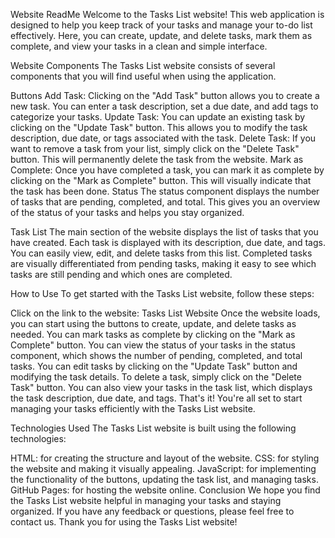 Website ReadMe
Welcome to the Tasks List website! This web application is designed to help you keep track of your tasks and manage your to-do list effectively. Here, you can create, update, and delete tasks, mark them as complete, and view your tasks in a clean and simple interface.

Website Components
The Tasks List website consists of several components that you will find useful when using the application.

Buttons
Add Task: Clicking on the "Add Task" button allows you to create a new task. You can enter a task description, set a due date, and add tags to categorize your tasks.
Update Task: You can update an existing task by clicking on the "Update Task" button. This allows you to modify the task description, due date, or tags associated with the task.
Delete Task: If you want to remove a task from your list, simply click on the "Delete Task" button. This will permanently delete the task from the website.
Mark as Complete: Once you have completed a task, you can mark it as complete by clicking on the "Mark as Complete" button. This will visually indicate that the task has been done.
Status
The status component displays the number of tasks that are pending, completed, and total. This gives you an overview of the status of your tasks and helps you stay organized.

Task List
The main section of the website displays the list of tasks that you have created. Each task is displayed with its description, due date, and tags. You can easily view, edit, and delete tasks from this list. Completed tasks are visually differentiated from pending tasks, making it easy to see which tasks are still pending and which ones are completed.

How to Use
To get started with the Tasks List website, follow these steps:

Click on the link to the website: Tasks List Website
Once the website loads, you can start using the buttons to create, update, and delete tasks as needed.
You can mark tasks as complete by clicking on the "Mark as Complete" button.
You can view the status of your tasks in the status component, which shows the number of pending, completed, and total tasks.
You can edit tasks by clicking on the "Update Task" button and modifying the task details.
To delete a task, simply click on the "Delete Task" button.
You can also view your tasks in the task list, which displays the task description, due date, and tags.
That's it! You're all set to start managing your tasks efficiently with the Tasks List website.

Technologies Used
The Tasks List website is built using the following technologies:

HTML: for creating the structure and layout of the website.
CSS: for styling the website and making it visually appealing.
JavaScript: for implementing the functionality of the buttons, updating the task list, and managing tasks.
GitHub Pages: for hosting the website online.
Conclusion
We hope you find the Tasks List website helpful in managing your tasks and staying organized. If you have any feedback or questions, please feel free to contact us. Thank you for using the Tasks List website!
